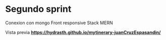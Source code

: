 # Segundo sprint	

Conexion con mongo
Front responsive
Stack MERN

Vista previa
**https://hydrasth.github.io/mytinerary-juanCruzEspasandin/**
